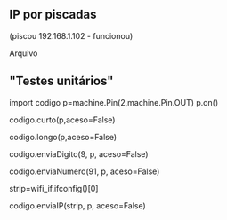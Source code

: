 ## IP por piscadas

(piscou 192.168.1.102 - funcionou)

Arquivo

## "Testes unitários"

import codigo
p=machine.Pin(2,machine.Pin.OUT)
p.on()

codigo.curto(p,aceso=False)

codigo.longo(p,aceso=False)

codigo.enviaDigito(9, p, aceso=False)

codigo.enviaNumero(91, p, aceso=False)

strip=wifi_if.ifconfig()[0]

codigo.enviaIP(strip, p, aceso=False) 
